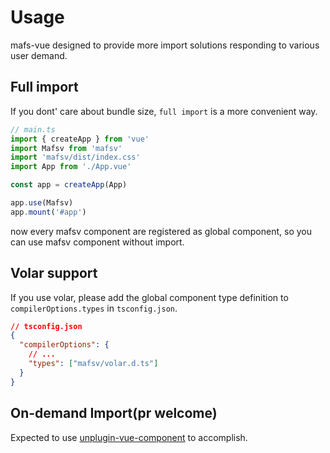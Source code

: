 # Usage
mafs-vue designed to provide more import solutions responding to various user demand.
## Full import
If you dont' care about bundle size, `full import` is a more convenient way.
```ts
// main.ts
import { createApp } from 'vue'
import Mafsv from 'mafsv'
import 'mafsv/dist/index.css'
import App from './App.vue'

const app = createApp(App)

app.use(Mafsv)
app.mount('#app')
```
now every mafsv component are registered as global component, so you can use mafsv component without import.
## Volar support
If you use volar, please add the global component type definition to `compilerOptions.types` in `tsconfig.json`.
```json
// tsconfig.json
{
  "compilerOptions": {
    // ...
    "types": ["mafsv/volar.d.ts"]
  }
}
```
## On-demand Import(pr welcome)
Expected to use [unplugin-vue-component](https://github.com/antfu/unplugin-vue-components) to accomplish.